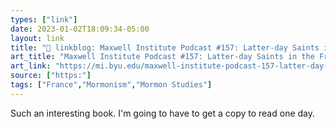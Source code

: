 ```yaml
---
types: ["link"]
date: 2023-01-02T18:09:34-05:00
layout: link
title: "🔗 linkblog: Maxwell Institute Podcast #157: Latter-day Saints in the French Imagination, with Corry Cropper, Daryl Lee, and Heather Belnap - Neal A. Maxwell Institute'"
art_title: "Maxwell Institute Podcast #157: Latter-day Saints in the French Imagination, with Corry Cropper, Daryl Lee, and Heather Belnap - Neal A. Maxwell Institute"
art_link: "https://mi.byu.edu/maxwell-institute-podcast-157-latter-day-saints-in-the-french-imagination-with-corry-cropper-daryl-lee-and-heather-belnap/"
source: ["https:"]
tags: ["France","Mormonism","Mormon Studies"]
---
```

Such an interesting book. I'm going to have to get a copy to read one day.  
 
